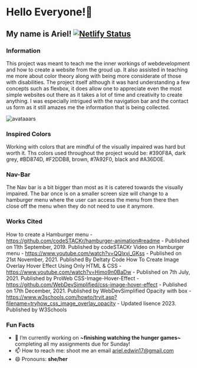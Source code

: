 # Hello Everyone!👋
## My name is Ariel! [![Netlify Status](https://api.netlify.com/api/v1/badges/58fc218d-2787-4807-ae21-42dfd1b61bae/deploy-status)](https://app.netlify.com/sites/about-me-arielcjwe/deploys)

### Information

This project was meant to teach me the inner workings of webdevelopment and how to create a website from the groud up. It also assisted in teaching me more about color theory along with being more considerate of those with disabilities. The project itself although it was hard understanding a few concepts such as flexbox, it does allow one to appreciate even the most simple websites out there as it takes a lot of time and creativity to create anything. I was especially intrigued with the navigation bar and the contact us form as it still amazes me the information that is being collected.

![avataaars](https://github.com/ArielCJWE/ArielCJWE/assets/145630253/f39262f0-4057-4600-8458-d54caded554d)

### Inspired Colors

Working with colors that are mindful of the visually impaired was hard but worth it. Ths colors used throughout the project would be: #390F8A, dark grey, #BD874D, #F2DDB8, brown, #7A92F0, black and #A36D0E.

### Nav-Bar
The Nav bar is a bit bigger than most as it is catered towards the visually impaired. The bar once is on a smaller screen size will change to a hamburger menu where the user can access the menu from there then close off the menu when they do not need to use it anymore. 

### Works Cited
How to create a Hamburger menu - https://github.com/codeSTACKr/hamburger-animation#readme - Published on 11th September, 2019. Published by codeSTACKr
Video on Hamburger menu - https://www.youtube.com/watch?v=QQlxvj_GKss - Published on 21st November, 2021. Published By Deltaty Code
How To Create Image Overlay Hover Effect Using Only HTML & CSS - https://www.youtube.com/watch?v=Himo9n0BaDw - Published on 7th July, 2021. Published by ProWeb
CSS-Image-Hover-Effect - https://github.com/WebDevSimplified/css-image-hover-effect - Published on 17th December, 2021. Published by WebDevSimplified
Opacity with box - https://www.w3schools.com/howto/tryit.asp?filename=tryhow_css_image_overlay_opacity - Updated lisence 2023. Published by W3Schools


### Fun Facts
- 🔭 I’m currently working on **~finishing watching the hunger games~** completing all my assignments due for Sunday!
- 📫 How to reach me: shoot me an email ariel.edwin17@gmail.com
- 😄 Pronouns: **she/her**
